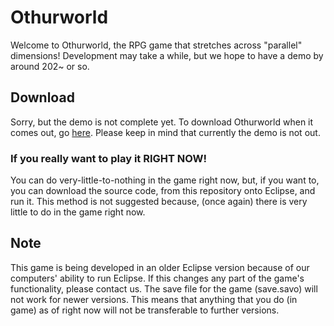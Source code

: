 # Othurworld
Welcome to Othurworld, the RPG game that stretches across "parallel" dimensions!
Development may take a while, but we hope to have a demo by around 202~ or so.
## Download
Sorry, but the demo is not complete yet.
To download Othurworld when it comes out, go [here](https://ufuueueuru.github.io/Othurworld/).
Please keep in mind that currently the demo is not out.
### If you really want to play it RIGHT NOW!
You can do very-little-to-nothing in the game right now, but, if you want to, you can download the source code, from this repository onto Eclipse, and run it.
This method is not suggested because, (once again) there is very little to do in the game right now.
## Note
This game is being developed in an older Eclipse version because of our computers' ability to run Eclipse. If this changes any part of the game's functionality, please contact us. 
The save file for the game (save.savo) will not work for newer versions. This means that anything that you do (in game) as of right now will not be transferable to further versions.
